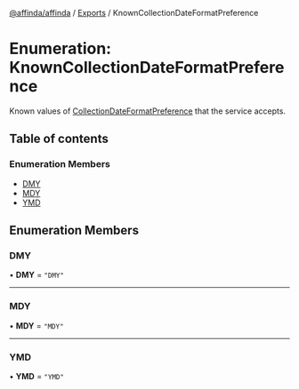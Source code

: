 [@affinda/affinda](../README.md) / [Exports](../modules.md) / KnownCollectionDateFormatPreference

# Enumeration: KnownCollectionDateFormatPreference

Known values of [CollectionDateFormatPreference](../modules.md#collectiondateformatpreference) that the service accepts.

## Table of contents

### Enumeration Members

- [DMY](KnownCollectionDateFormatPreference.md#dmy)
- [MDY](KnownCollectionDateFormatPreference.md#mdy)
- [YMD](KnownCollectionDateFormatPreference.md#ymd)

## Enumeration Members

### DMY

• **DMY** = ``"DMY"``

___

### MDY

• **MDY** = ``"MDY"``

___

### YMD

• **YMD** = ``"YMD"``
